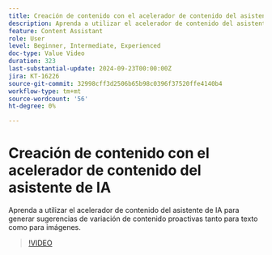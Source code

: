 ```yaml
---
title: Creación de contenido con el acelerador de contenido del asistente de IA
description: Aprenda a utilizar el acelerador de contenido del asistente de IA para generar sugerencias de variación de contenido proactivas tanto para texto como para imágenes.
feature: Content Assistant
role: User
level: Beginner, Intermediate, Experienced
doc-type: Value Video
duration: 323
last-substantial-update: 2024-09-23T00:00:00Z
jira: KT-16226
source-git-commit: 32998cff3d2506b65b98c0396f37520ffe4140b4
workflow-type: tm+mt
source-wordcount: '56'
ht-degree: 0%

---
```



# Creación de contenido con el acelerador de contenido del asistente de IA

Aprenda a utilizar el acelerador de contenido del asistente de IA para generar sugerencias de variación de contenido proactivas tanto para texto como para imágenes.

>[!VIDEO](https://video.tv.adobe.com/v/3434635/?learn=on)
